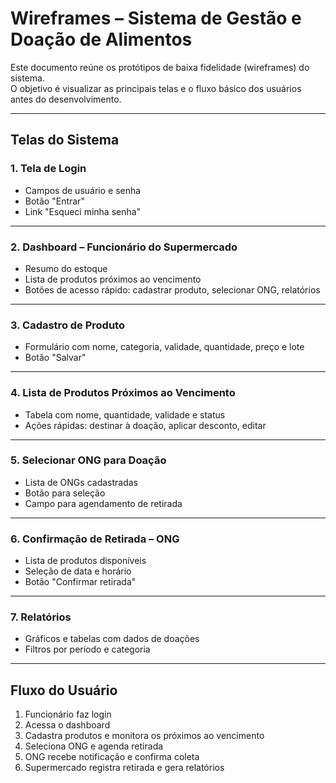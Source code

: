 # Wireframes – Sistema de Gestão e Doação de Alimentos

Este documento reúne os protótipos de baixa fidelidade (wireframes) do sistema.  
O objetivo é visualizar as principais telas e o fluxo básico dos usuários antes do desenvolvimento.

---

## Telas do Sistema

### 1. Tela de Login
- Campos de usuário e senha
- Botão "Entrar"
- Link "Esqueci minha senha"


---

### 2. Dashboard – Funcionário do Supermercado
- Resumo do estoque
- Lista de produtos próximos ao vencimento
- Botões de acesso rápido: cadastrar produto, selecionar ONG, relatórios


---

### 3. Cadastro de Produto
- Formulário com nome, categoria, validade, quantidade, preço e lote
- Botão "Salvar"


---

### 4. Lista de Produtos Próximos ao Vencimento
- Tabela com nome, quantidade, validade e status
- Ações rápidas: destinar à doação, aplicar desconto, editar


---

### 5. Selecionar ONG para Doação
- Lista de ONGs cadastradas
- Botão para seleção
- Campo para agendamento de retirada


---

### 6. Confirmação de Retirada – ONG
- Lista de produtos disponíveis
- Seleção de data e horário
- Botão "Confirmar retirada"


---

### 7. Relatórios
- Gráficos e tabelas com dados de doações
- Filtros por período e categoria


---

## Fluxo do Usuário
1. Funcionário faz login  
2. Acessa o dashboard  
3. Cadastra produtos e monitora os próximos ao vencimento  
4. Seleciona ONG e agenda retirada  
5. ONG recebe notificação e confirma coleta  
6. Supermercado registra retirada e gera relatórios
